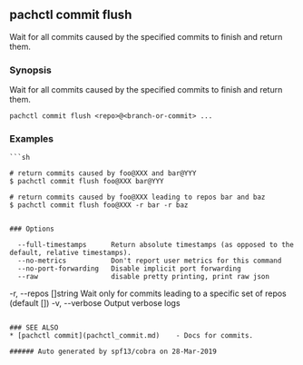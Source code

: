 ## pachctl commit flush

Wait for all commits caused by the specified commits to finish and return them.

### Synopsis


Wait for all commits caused by the specified commits to finish and return them.

```
pachctl commit flush <repo>@<branch-or-commit> ...
```

### Examples

```
```sh

# return commits caused by foo@XXX and bar@YYY
$ pachctl commit flush foo@XXX bar@YYY

# return commits caused by foo@XXX leading to repos bar and baz
$ pachctl commit flush foo@XXX -r bar -r baz
```
```

### Options

```
      --full-timestamps      Return absolute timestamps (as opposed to the default, relative timestamps).
      --no-metrics           Don't report user metrics for this command
      --no-port-forwarding   Disable implicit port forwarding
      --raw                  disable pretty printing, print raw json
  -r, --repos []string       Wait only for commits leading to a specific set of repos (default [])
  -v, --verbose              Output verbose logs
```

### SEE ALSO
* [pachctl commit](pachctl_commit.md)	 - Docs for commits.

###### Auto generated by spf13/cobra on 28-Mar-2019
